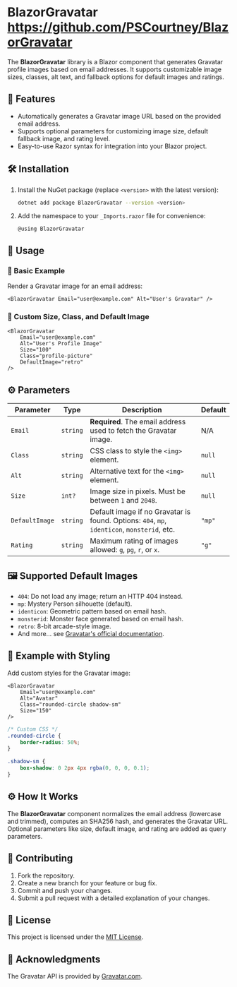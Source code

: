 # BlazorGravatar https://github.com/PSCourtney/BlazorGravatar

The **BlazorGravatar** library is a Blazor component that generates Gravatar profile images based on email addresses. It supports customizable image sizes, classes, alt text, and fallback options for default images and ratings.

## 📒 Features

- Automatically generates a Gravatar image URL based on the provided email address.
- Supports optional parameters for customizing image size, default fallback image, and rating level.
- Easy-to-use Razor syntax for integration into your Blazor project.

## 🛠 Installation

1. Install the NuGet package (replace `<version>` with the latest version):

   ```bash
   dotnet add package BlazorGravatar --version <version>
   ```

2. Add the namespace to your `_Imports.razor` file for convenience:

   ```razor
   @using BlazorGravatar
   ```

## 🚀 Usage

### 🔹 Basic Example

Render a Gravatar image for an email address:

```razor
<BlazorGravatar Email="user@example.com" Alt="User's Gravatar" />
```

### 🔸 Custom Size, Class, and Default Image

```razor
<BlazorGravatar
    Email="user@example.com"
    Alt="User's Profile Image"
    Size="100"
    Class="profile-picture"
    DefaultImage="retro"
/>
```

## ⚙️ Parameters

| Parameter      | Type     | Description                                                                                 | Default |
| -------------- | -------- | ------------------------------------------------------------------------------------------- | ------- |
| `Email`        | `string` | **Required**. The email address used to fetch the Gravatar image.                           | N/A     |
| `Class`        | `string` | CSS class to style the `<img>` element.                                                     | `null`  |
| `Alt`          | `string` | Alternative text for the `<img>` element.                                                   | `null`  |
| `Size`         | `int?`   | Image size in pixels. Must be between `1` and `2048`.                                       | `null`  |
| `DefaultImage` | `string` | Default image if no Gravatar is found. Options: `404`, `mp`, `identicon`, `monsterid`, etc. | `"mp"`  |
| `Rating`       | `string` | Maximum rating of images allowed: `g`, `pg`, `r`, or `x`.                                   | `"g"`   |

## 🖼️ Supported Default Images

- `404`: Do not load any image; return an HTTP 404 instead.
- `mp`: Mystery Person silhouette (default).
- `identicon`: Geometric pattern based on email hash.
- `monsterid`: Monster face generated based on email hash.
- `retro`: 8-bit arcade-style image.
- And more... see [Gravatar's official documentation](https://en.gravatar.com/site/implement/images/).

## 🎨 Example with Styling

Add custom styles for the Gravatar image:

```razor
<BlazorGravatar
    Email="user@example.com"
    Alt="Avatar"
    Class="rounded-circle shadow-sm"
    Size="150"
/>
```

```css
/* Custom CSS */
.rounded-circle {
    border-radius: 50%;
}

.shadow-sm {
    box-shadow: 0 2px 4px rgba(0, 0, 0, 0.1);
}
```

## ⚙️ How It Works

The **BlazorGravatar** component normalizes the email address (lowercase and trimmed), computes an SHA256 hash, and generates the Gravatar URL. Optional parameters like size, default image, and rating are added as query parameters.

## 🤝 Contributing

1. Fork the repository.
2. Create a new branch for your feature or bug fix.
3. Commit and push your changes.
4. Submit a pull request with a detailed explanation of your changes.

## 📄 License

This project is licensed under the [MIT License](LICENSE).

## 🙏 Acknowledgments

The Gravatar API is provided by [Gravatar.com](https://gravatar.com).


